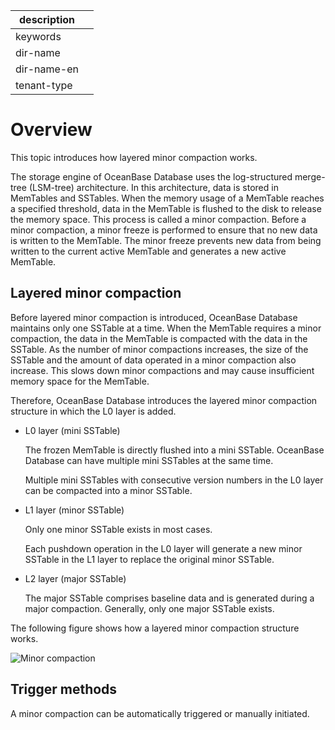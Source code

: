 |description||
|---|---|
|keywords||
|dir-name||
|dir-name-en||
|tenant-type||

# Overview

This topic introduces how layered minor compaction works.

The storage engine of OceanBase Database uses the log-structured merge-tree (LSM-tree) architecture. In this architecture, data is stored in MemTables and SSTables. When the memory usage of a MemTable reaches a specified threshold, data in the MemTable is flushed to the disk to release the memory space. This process is called a minor compaction. Before a minor compaction, a minor freeze is performed to ensure that no new data is written to the MemTable. The minor freeze prevents new data from being written to the current active MemTable and generates a new active MemTable.

## Layered minor compaction

Before layered minor compaction is introduced, OceanBase Database maintains only one SSTable at a time. When the MemTable requires a minor compaction, the data in the MemTable is compacted with the data in the SSTable. As the number of minor compactions increases, the size of the SSTable and the amount of data operated in a minor compaction also increase. This slows down minor compactions and may cause insufficient memory space for the MemTable.

Therefore, OceanBase Database introduces the layered minor compaction structure in which the L0 layer is added.

* L0 layer (mini SSTable)

   The frozen MemTable is directly flushed into a mini SSTable. OceanBase Database can have multiple mini SSTables at the same time.

   Multiple mini SSTables with consecutive version numbers in the L0 layer can be compacted into a minor SSTable.

* L1 layer (minor SSTable)

   Only one minor SSTable exists in most cases.

   Each pushdown operation in the L0 layer will generate a new minor SSTable in the L1 layer to replace the original minor SSTable.

* L2 layer (major SSTable)

   The major SSTable comprises baseline data and is generated during a major compaction. Generally, only one major SSTable exists.

The following figure shows how a layered minor compaction structure works.

![Minor compaction](https://help-static-aliyun-doc.aliyuncs.com/assets/img/zh-CN/4001269361/p351720.jpg)

## Trigger methods

A minor compaction can be automatically triggered or manually initiated.